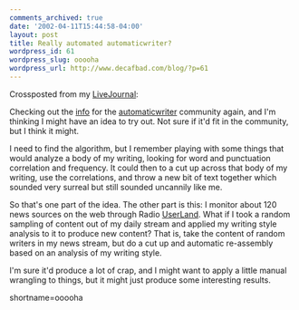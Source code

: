 ```yaml
---
comments_archived: true
date: '2002-04-11T15:44:58-04:00'
layout: post
title: Really automated automaticwriter?
wordpress_id: 61
wordpress_slug: ooooha
wordpress_url: http://www.decafbad.com/blog/?p=61
---
```

<p>Crossposted from my <a href="http://www.livejournal.com/users/deus_x/">LiveJournal</a>:</p>
<p>      Checking out the <a href="http://www.livejournal.com/userinfo.bml?user=automaticwriter">info</a> for the <a href="http://www.livejournal.com/users/automaticwriter/">automaticwriter</a> community again, and I'm thinking I might have an idea to try out. Not sure if it'd fit in the community, but I think it might.</p>
<p>      I need to find the algorithm, but I remember playing with some things that would analyze a body of my writing, looking for word and punctuation correlation and frequency. It could then to a cut up across that body of my writing, use the correlations, and throw a new bit of text together which sounded very surreal but still sounded uncannily like me.</p>
<p>      So that's one part of the idea. The other part is this: I monitor about 120 news sources on the web through Radio <a href="http://www.decafbad.com/twiki/bin/view/Main/UserLand">UserLand</a>. What if I took a random sampling of content out of my daily stream and applied my writing style analysis to it to produce new content? That is, take the content of random writers in my news stream, but do a cut up and automatic re-assembly based on an analysis of my writing style.</p>
<p>I'm sure it'd produce a lot of crap, and I might want to apply a little manual wrangling to things, but it might just produce some interesting results.</p>
<!--more-->
shortname=ooooha
